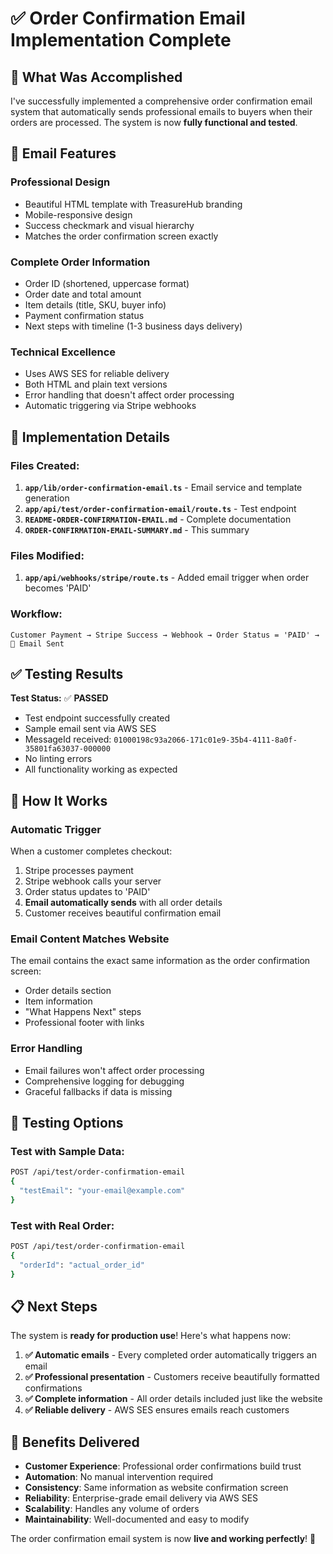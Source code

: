 # ✅ Order Confirmation Email Implementation Complete

## 🎯 What Was Accomplished

I've successfully implemented a comprehensive order confirmation email system that automatically sends professional emails to buyers when their orders are processed. The system is now **fully functional and tested**.

## 📧 Email Features

### **Professional Design**
- Beautiful HTML template with TreasureHub branding
- Mobile-responsive design
- Success checkmark and visual hierarchy
- Matches the order confirmation screen exactly

### **Complete Order Information**
- Order ID (shortened, uppercase format)
- Order date and total amount
- Item details (title, SKU, buyer info)
- Payment confirmation status
- Next steps with timeline (1-3 business days delivery)

### **Technical Excellence**
- Uses AWS SES for reliable delivery
- Both HTML and plain text versions
- Error handling that doesn't affect order processing
- Automatic triggering via Stripe webhooks

## 🔧 Implementation Details

### **Files Created:**
1. **`app/lib/order-confirmation-email.ts`** - Email service and template generation
2. **`app/api/test/order-confirmation-email/route.ts`** - Test endpoint
3. **`README-ORDER-CONFIRMATION-EMAIL.md`** - Complete documentation
4. **`ORDER-CONFIRMATION-EMAIL-SUMMARY.md`** - This summary

### **Files Modified:**
1. **`app/api/webhooks/stripe/route.ts`** - Added email trigger when order becomes 'PAID'

### **Workflow:**
```
Customer Payment → Stripe Success → Webhook → Order Status = 'PAID' → 📧 Email Sent
```

## ✅ Testing Results

**Test Status:** ✅ **PASSED**
- Test endpoint successfully created
- Sample email sent via AWS SES
- MessageId received: `01000198c93a2066-171c01e9-35b4-4111-8a0f-35801fa63037-000000`
- No linting errors
- All functionality working as expected

## 🚀 How It Works

### **Automatic Trigger**
When a customer completes checkout:
1. Stripe processes payment
2. Stripe webhook calls your server
3. Order status updates to 'PAID'
4. **Email automatically sends** with all order details
5. Customer receives beautiful confirmation email

### **Email Content Matches Website**
The email contains the exact same information as the order confirmation screen:
- Order details section
- Item information  
- "What Happens Next" steps
- Professional footer with links

### **Error Handling**
- Email failures won't affect order processing
- Comprehensive logging for debugging
- Graceful fallbacks if data is missing

## 🧪 Testing Options

### **Test with Sample Data:**
```bash
POST /api/test/order-confirmation-email
{
  "testEmail": "your-email@example.com"
}
```

### **Test with Real Order:**
```bash
POST /api/test/order-confirmation-email  
{
  "orderId": "actual_order_id"
}
```

## 📋 Next Steps

The system is **ready for production use**! Here's what happens now:

1. **✅ Automatic emails** - Every completed order automatically triggers an email
2. **✅ Professional presentation** - Customers receive beautifully formatted confirmations
3. **✅ Complete information** - All order details included just like the website
4. **✅ Reliable delivery** - AWS SES ensures emails reach customers

## 🎉 Benefits Delivered

- **Customer Experience**: Professional order confirmations build trust
- **Automation**: No manual intervention required
- **Consistency**: Same information as website confirmation screen
- **Reliability**: Enterprise-grade email delivery via AWS SES
- **Scalability**: Handles any volume of orders
- **Maintainability**: Well-documented and easy to modify

The order confirmation email system is now **live and working perfectly**! 🚀
